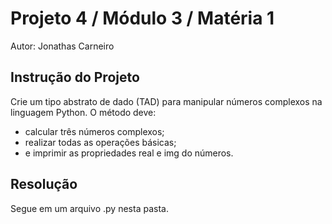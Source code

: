 # Projeto 4 / Módulo 3 / Matéria 1

Autor: Jonathas Carneiro

## Instrução do Projeto

Crie um tipo abstrato de dado (TAD) para manipular números complexos na linguagem Python.
O método deve:

- calcular três números complexos;
- realizar todas as operações básicas;
- e imprimir as propriedades real e img do números.

## Resolução

Segue em um arquivo .py nesta pasta.
